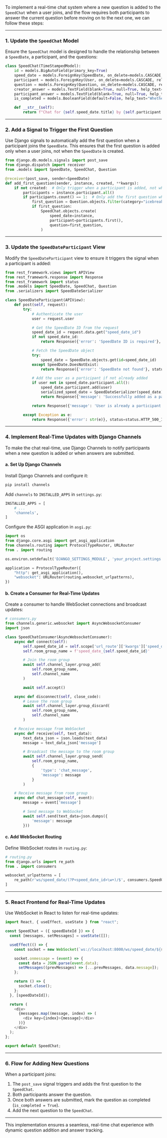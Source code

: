To implement a real-time chat system where a new question is added to the `SpeedChat` when a user joins, and the flow requires both participants to answer the current question before moving on to the next one, we can follow these steps:

---

### **1. Update the `SpeedChat` Model**
Ensure the `SpeedChat` model is designed to handle the relationship between a `SpeedDate`, a participant, and the questions:

```python
class SpeedChat(TimeStampedModel):
    id = models.BigAutoField(primary_key=True)
    speed_date = models.ForeignKey(SpeedDate, on_delete=models.CASCADE, related_name='chats')
    participant = models.ForeignKey(User, on_delete=models.CASCADE, related_name='chats')
    question = models.ForeignKey(Question, on_delete=models.CASCADE, related_name='speed_chats')
    creator_answer = models.TextField(blank=True, null=True, help_text="Answer given by the creator")
    participant_answer = models.TextField(blank=True, null=True, help_text="Answer given by the participant")
    is_completed = models.BooleanField(default=False, help_text="Whether both participants have answered the question")

    def __str__(self):
        return f"Chat for {self.speed_date.title} by {self.participant.username}"
```

---

### **2. Add a Signal to Trigger the First Question**
Use Django signals to automatically add the first question when a participant joins the `SpeedDate`. This ensures that the first question is added only when a user joins, not when the `SpeedDate` is created.

```python
from django.db.models.signals import post_save
from django.dispatch import receiver
from .models import SpeedDate, SpeedChat, Question

@receiver(post_save, sender=SpeedDate)
def add_first_question(sender, instance, created, **kwargs):
    if not created:  # Only trigger when a participant is added, not when SpeedDate is created
        participants = instance.participant.all()
        if participants.count() == 1:  # Only add the first question when the first participant joins
            first_question = Question.objects.filter(category="icebreakers").first()
            if first_question:
                SpeedChat.objects.create(
                    speed_date=instance,
                    participant=participants.first(),
                    question=first_question,
                )
```

---

### **3. Update the `SpeedDateParticipant` View**
Modify the `SpeedDateParticipant` view to ensure it triggers the signal when a participant is added:

```python
from rest_framework.views import APIView
from rest_framework.response import Response
from rest_framework import status
from .models import SpeedDate, SpeedChat, Question
from .serializers import SpeedDateSerializer

class SpeedDateParticipant(APIView):
    def post(self, request):
        try:
            # Authenticate the user
            user = request.user

            # Get the SpeedDate ID from the request
            speed_date_id = request.data.get("speed_date_id")
            if not speed_date_id:
                return Response({'error': 'SpeedDate ID is required'}, status=status.HTTP_400_BAD_REQUEST)

            # Fetch the SpeedDate object
            try:
                speed_date = SpeedDate.objects.get(id=speed_date_id)
            except SpeedDate.DoesNotExist:
                return Response({'error': 'SpeedDate not found'}, status=status.HTTP_404_NOT_FOUND)

            # Add the user as a participant if not already added
            if user not in speed_date.participant.all():
                speed_date.participant.add(user)
                serialized_speed_date = SpeedDateSerializer(speed_date).data
                return Response({'message': 'Successfully added as a participant!', 'speed_date': serialized_speed_date}, status=status.HTTP_200_OK)

            return Response({'message': 'User is already a participant'}, status=status.HTTP_200_OK)

        except Exception as e:
            return Response({'error': str(e)}, status=status.HTTP_500_INTERNAL_SERVER_ERROR)
```

---

### **4. Implement Real-Time Updates with Django Channels**
To make the chat real-time, use Django Channels to notify participants when a new question is added or when answers are submitted.

#### **a. Set Up Django Channels**
Install Django Channels and configure it:

```bash
pip install channels
```

Add `channels` to `INSTALLED_APPS` in `settings.py`:

```python
INSTALLED_APPS = [
    # ...
    'channels',
]
```

Configure the ASGI application in `asgi.py`:

```python
import os
from django.core.asgi import get_asgi_application
from channels.routing import ProtocolTypeRouter, URLRouter
from . import routing

os.environ.setdefault('DJANGO_SETTINGS_MODULE', 'your_project.settings')

application = ProtocolTypeRouter({
    "http": get_asgi_application(),
    "websocket": URLRouter(routing.websocket_urlpatterns),
})
```

#### **b. Create a Consumer for Real-Time Updates**
Create a consumer to handle WebSocket connections and broadcast updates:

```python
# consumers.py
from channels.generic.websocket import AsyncWebsocketConsumer
import json

class SpeedChatConsumer(AsyncWebsocketConsumer):
    async def connect(self):
        self.speed_date_id = self.scope['url_route']['kwargs']['speed_date_id']
        self.room_group_name = f'speed_date_{self.speed_date_id}'

        # Join the room group
        await self.channel_layer.group_add(
            self.room_group_name,
            self.channel_name
        )

        await self.accept()

    async def disconnect(self, close_code):
        # Leave the room group
        await self.channel_layer.group_discard(
            self.room_group_name,
            self.channel_name
        )

    # Receive message from WebSocket
    async def receive(self, text_data):
        text_data_json = json.loads(text_data)
        message = text_data_json['message']

        # Broadcast the message to the room group
        await self.channel_layer.group_send(
            self.room_group_name,
            {
                'type': 'chat_message',
                'message': message
            }
        )

    # Receive message from room group
    async def chat_message(self, event):
        message = event['message']

        # Send message to WebSocket
        await self.send(text_data=json.dumps({
            'message': message
        }))
```

#### **c. Add WebSocket Routing**
Define WebSocket routes in `routing.py`:

```python
# routing.py
from django.urls import re_path
from . import consumers

websocket_urlpatterns = [
    re_path(r'ws/speed_date/(?P<speed_date_id>\w+)/$', consumers.SpeedChatConsumer.as_asgi()),
]
```

---

### **5. React Frontend for Real-Time Updates**
Use WebSocket in React to listen for real-time updates:

```javascript
import React, { useEffect, useState } from "react";

const SpeedChat = ({ speedDateId }) => {
  const [messages, setMessages] = useState([]);

  useEffect(() => {
    const socket = new WebSocket(`ws://localhost:8000/ws/speed_date/${speedDateId}/`);

    socket.onmessage = (event) => {
      const data = JSON.parse(event.data);
      setMessages((prevMessages) => [...prevMessages, data.message]);
    };

    return () => {
      socket.close();
    };
  }, [speedDateId]);

  return (
    <div>
      {messages.map((message, index) => (
        <div key={index}>{message}</div>
      ))}
    </div>
  );
};

export default SpeedChat;
```

---

### **6. Flow for Adding New Questions**
When a participant joins:
1. The `post_save` signal triggers and adds the first question to the `SpeedChat`.
2. Both participants answer the question.
3. Once both answers are submitted, mark the question as completed (`is_completed = True`).
4. Add the next question to the `SpeedChat`.

---

This implementation ensures a seamless, real-time chat experience with dynamic question addition and answer tracking.